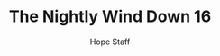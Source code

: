 ---
image: /assets/img/nwd/16_nwd_psalm_118_24_erv.png
title: The Nightly Wind Down 16
number: 16
categories:
  - The Nightly Wind Down
author: Hope Staff
notes: The Nightly Wind Down 16
embed: >-
  EMBED_GOES_HERE
transcript: >-
  SOME LINES OF TEXT START HERE
---